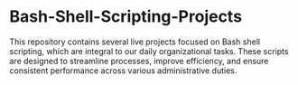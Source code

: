 # Bash-Shell-Scripting-Projects
This repository contains several live projects focused on Bash shell scripting, which are integral to our daily organizational tasks. These scripts are designed to streamline processes, improve efficiency, and ensure consistent performance across various administrative duties.
